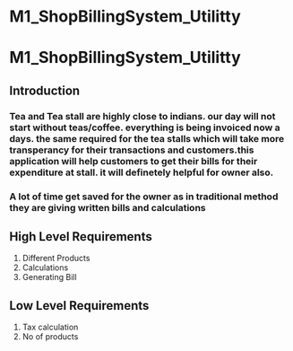 # M1_ShopBillingSystem_Utilitty
# M1_ShopBillingSystem_Utilitty
  ## Introduction
 ### Tea and Tea stall are highly close to indians. our day will not start without teas/coffee. everything is being invoiced now a days. the same required for the tea stalls which will take more transperancy for their transactions and customers.this application will help customers to get their bills for their expenditure at stall. it will definetely helpful for owner also.
 ### A lot of time get saved for the owner as in traditional method they are giving written bills and calculations

  ## High Level Requirements
1) Different Products 
2) Calculations
3) Generating Bill

## Low Level Requirements
1) Tax calculation
2) No of products
